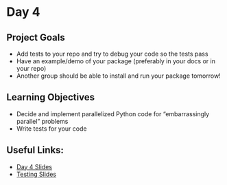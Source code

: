 

# Day 4

## Project Goals

  * Add tests to your repo and try to debug your code so the tests pass
  * Have an example/demo of your package (preferably in your docs or in your repo)
  * Another group should be able to install and run your package tomorrow!

## Learning Objectives

  * Decide and implement parallelized Python code for “embarrassingly parallel” problems
  * Write tests for your code

## Useful Links:

  * [Day 4 Slides](https://docs.google.com/presentation/d/1JP_evF6gEfKEK7zmI8qdrRg1tAy3gQ_6pB8wCRZFpjo/edit?usp=sharing)
  * [Testing Slides](https://docs.google.com/presentation/d/11MVjkourMh2aBwWWPpN6874_9ZoTB1WgV9TYmb-Kqc0/edit?usp=sharing)
